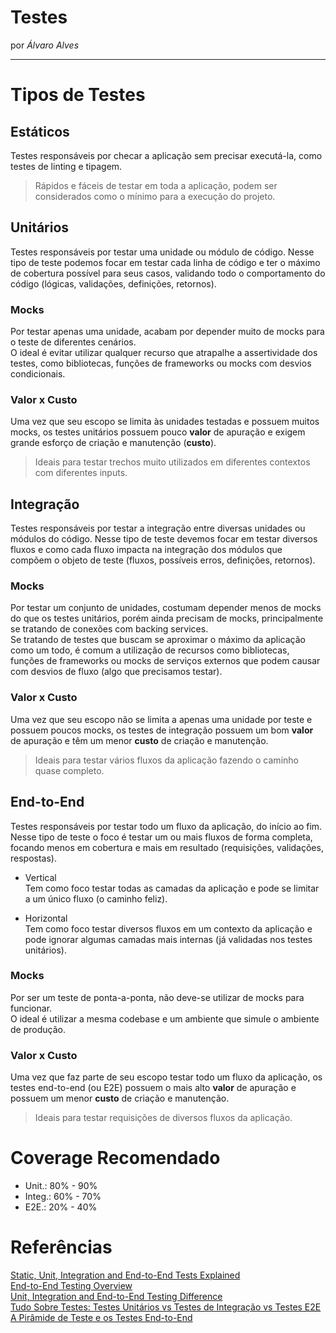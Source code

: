 
# Testes

por _Álvaro Alves_

---

# Tipos de Testes

## Estáticos
Testes responsáveis por checar a aplicação sem precisar executá-la, como testes de linting e tipagem.  
> Rápidos e fáceis de testar em toda a aplicação, podem ser considerados como o mínimo para a execução do projeto.  

## Unitários
Testes responsáveis por testar uma unidade ou módulo de código. Nesse tipo de teste podemos focar em testar cada linha de código e ter o máximo de cobertura possível para seus casos, validando todo o comportamento do código (lógicas, validações, definições, retornos).  

### Mocks
Por testar apenas uma unidade, acabam por depender muito de mocks para o teste de diferentes cenários.  
O ideal é evitar utilizar qualquer recurso que atrapalhe a assertividade dos testes, como bibliotecas, funções de frameworks ou mocks com desvios condicionais.  

### Valor x Custo
Uma vez que seu escopo se limita às unidades testadas e possuem muitos mocks, os testes unitários possuem pouco **valor** de apuração e exigem grande esforço de criação e manutenção (**custo**).  
> Ideais para testar trechos muito utilizados em diferentes contextos com diferentes inputs.  

## Integração
Testes responsáveis por testar a integração entre diversas unidades ou módulos do código. Nesse tipo de teste devemos focar em testar diversos fluxos e como cada fluxo impacta na integração dos módulos que compõem o objeto de teste (fluxos, possíveis erros, definições, retornos).  

### Mocks
Por testar um conjunto de unidades, costumam depender menos de mocks do que os testes unitários, porém ainda precisam de mocks, principalmente se tratando de conexões com backing services.  
Se tratando de testes que buscam se aproximar o máximo da aplicação como um todo, é comum a utilização de recursos como bibliotecas, funções de frameworks ou mocks de serviços externos que podem causar com desvios de fluxo (algo que precisamos testar).  

### Valor x Custo
Uma vez que seu escopo não se limita a apenas uma unidade por teste e possuem poucos mocks, os testes de integração possuem um bom **valor** de apuração e têm um menor **custo** de criação e manutenção.  
> Ideais para testar vários fluxos da aplicação fazendo o caminho quase completo.  

## End-to-End
Testes responsáveis por testar todo um fluxo da aplicação, do início ao fim. Nesse tipo de teste o foco é testar um ou mais fluxos de forma completa, focando menos em cobertura e mais em resultado (requisições, validações, respostas).  

- Vertical  
Tem como foco testar todas as camadas da aplicação e pode se limitar a um único fluxo (o caminho feliz).  

- Horizontal  
Tem como foco testar diversos fluxos em um contexto da aplicação e pode ignorar algumas camadas mais internas (já validadas nos testes unitários).  

### Mocks
Por ser um teste de ponta-a-ponta, não deve-se utilizar de mocks para funcionar.  
O ideal é utilizar a mesma codebase e um ambiente que simule o ambiente de produção.  

### Valor x Custo
Uma vez que faz parte de seu escopo testar todo um fluxo da aplicação, os testes end-to-end (ou E2E) possuem o mais alto **valor** de apuração e possuem um menor **custo** de criação e manutenção.  
> Ideais para testar requisições de diversos fluxos da aplicação.  

# Coverage Recomendado

- Unit.: 80% - 90%  
- Integ.: 60% - 70%  
- E2E.: 20% - 40%  

# Referências

[Static, Unit, Integration and End-to-End Tests Explained](https://medium.com/@lucas.paganini/static-unit-integration-and-end-to-end-tests-explained-f87a0ac40ca5)  
[End-to-End Testing Overview](https://aloa.co/blog/end-to-end-testing-overview)  
[Unit, Integration and End-to-End Testing Difference](https://www.twilio.com/en-us/blog/unit-integration-end-to-end-testing-difference)  
[Tudo Sobre Testes: Testes Unitários vs Testes de Integração vs Testes E2E](https://medium.com/rpedroni/tudo-sobre-testes-testes-unitários-vs-testes-de-integração-vs-testes-e2e-6a7cc955779)  
[A Pirâmide de Teste e os Testes End-to-End](https://medium.com/gtsw/a-pirâmide-de-teste-e-os-testes-end-to-end-38f77ad3d137)  
